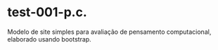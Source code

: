 # test-001-p.c.
Modelo de site simples para avaliação de pensamento computacional, elaborado usando bootstrap.
